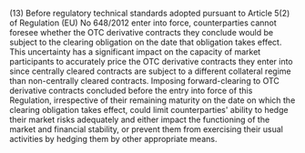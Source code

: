 (13) Before regulatory technical standards adopted pursuant to Article 5(2) of Regulation (EU) No 648/2012 enter into force, counterparties cannot foresee whether the OTC derivative contracts they conclude would be subject to the clearing obligation on the date that obligation takes effect. This uncertainty has a significant impact on the capacity of market participants to accurately price the OTC derivative contracts they enter into since centrally cleared contracts are subject to a different collateral regime than non-centrally cleared contracts. Imposing forward-clearing to OTC derivative contracts concluded before the entry into force of this Regulation, irrespective of their remaining maturity on the date on which the clearing obligation takes effect, could limit counterparties' ability to hedge their market risks adequately and either impact the functioning of the market and financial stability, or prevent them from exercising their usual activities by hedging them by other appropriate means.